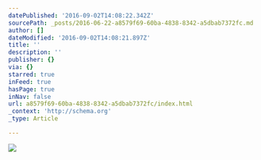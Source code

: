 ```yaml
---
datePublished: '2016-09-02T14:08:22.342Z'
sourcePath: _posts/2016-06-22-a8579f69-60ba-4838-8342-a5dbab7372fc.md
author: []
dateModified: '2016-09-02T14:08:21.897Z'
title: ''
description: ''
publisher: {}
via: {}
starred: true
inFeed: true
hasPage: true
inNav: false
url: a8579f69-60ba-4838-8342-a5dbab7372fc/index.html
_context: 'http://schema.org'
_type: Article

---
```

![](https://imgflo.herokuapp.com/graph/vahj1ThiexotieMo/44cff297c5182a35e9826aa21dd9911a/croprotate.jpg?cropheight=6016&cropwidth=4018&degrees=0&input=https%3A%2F%2Fthe-grid-user-content.s3-us-west-2.amazonaws.com%2F8bfd38c3-c8a8-4493-9b38-b93d140fbf1e.jpg&x=0&y=0)